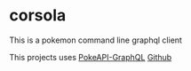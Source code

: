 # corsola
This is a pokemon command line graphql client 

This projects uses [PokeAPI-GraphQL](https://pokeapi-graphiql.herokuapp.com/) [Github](https://github.com/patrickshaughnessy/PokeAPI-GraphQL)
